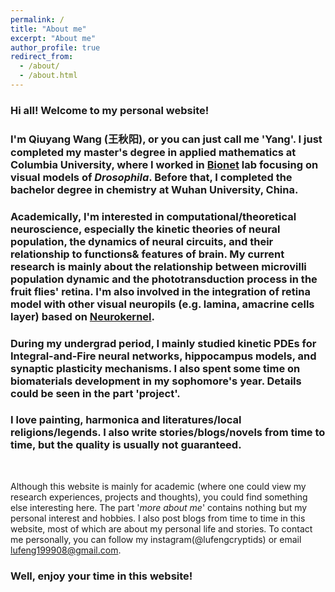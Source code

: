 ```yaml
---
permalink: /
title: "About me"
excerpt: "About me"
author_profile: true
redirect_from: 
  - /about/
  - /about.html
---
```


### Hi all! Welcome to my personal website!

### I'm Qiuyang Wang (王秋阳),  or you can just call me 'Yang'. I just completed my master's degree in applied mathematics at Columbia University, where I worked in [Bionet](http://www.bionet.ee.columbia.edu) lab focusing on visual models of *Drosophila*. Before that, I completed the bachelor degree in chemistry at Wuhan University, China. 

### Academically, I'm interested in computational/theoretical neuroscience, especially the kinetic theories of neural population, the dynamics of neural circuits, and their relationship to functions& features of brain. My current research is mainly about the relationship between microvilli population dynamic and the phototransduction process in the fruit flies' retina. I'm also involved in the integration of retina model with other visual neuropils (e.g. lamina, amacrine cells layer) based on [Neurokernel](http://neurokernel.github.io).  

### During my undergrad period, I mainly studied kinetic PDEs for Integral-and-Fire neural networks, hippocampus models, and synaptic plasticity mechanisms. I also spent some time on biomaterials development in my sophomore's year. Details could be seen in the part 'project'.

### I love painting, harmonica and literatures/local religions/legends. I also write stories/blogs/novels from time to time, but the quality is usually not guaranteed.

<br/>

Although this website is mainly for academic (where one could view my research experiences, projects and thoughts), you could find something else interesting here. The part '*more about me*' contains nothing but my personal interest and hobbies. I also post blogs from time to time in this website, most of which are about my personal life and stories. To contact me personally, you can follow my instagram(@lufengcryptids) or email lufeng199908@gmail.com.

### Well, enjoy your time in this website!

